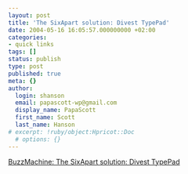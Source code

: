 ```yaml
---
layout: post
title: 'The SixApart solution: Divest TypePad'
date: 2004-05-16 16:05:57.000000000 +02:00
categories:
- quick links
tags: []
status: publish
type: post
published: true
meta: {}
author:
  login: shanson
  email: papascott-wp@gmail.com
  display_name: PapaScott
  first_name: Scott
  last_name: Hanson
# excerpt: !ruby/object:Hpricot::Doc
  # options: {}
---
```

<p><a title="Software or hosting, they cannot serve two masters" href="http://www.buzzmachine.com/archives/2004_05_15.html#007062">BuzzMachine: The SixApart solution: Divest TypePad</a></p>
